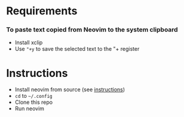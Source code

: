 # Requirements
### To paste text copied from Neovim to the system clipboard
- Install xclip
- Use ```"+y``` to save the selected text to the "+ register
# Instructions
- Install neovim from source (see [instructions](https://github.com/neovim/neovim/blob/master/BUILD.md))
- ```cd``` to ```~/.config```
- Clone this repo
- Run neovim
